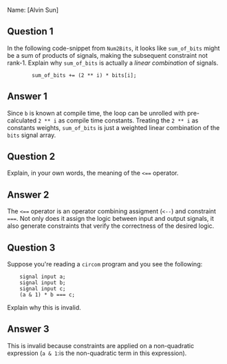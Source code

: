 Name: [Alvin Sun]

## Question 1

In the following code-snippet from `Num2Bits`, it looks like `sum_of_bits`
might be a sum of products of signals, making the subsequent constraint not
rank-1. Explain why `sum_of_bits` is actually a _linear combination_ of
signals.

```
        sum_of_bits += (2 ** i) * bits[i];
```

## Answer 1

Since `b` is known at compile time, the loop can be unrolled with 
pre-calculated `2 ** i` as compile time constants. Treating the `2 ** i` as constants weights, `sum_of_bits` is just a weighted linear combination of 
the `bits` signal array.

## Question 2

Explain, in your own words, the meaning of the `<==` operator.

## Answer 2

The `<==` operator is an operator combining assigment (`<--`) and constraint
`===`. Not only does it assign the logic between input and output signals,
it also generate constraints that verify the correctness of the desired logic.

## Question 3

Suppose you're reading a `circom` program and you see the following:

```
    signal input a;
    signal input b;
    signal input c;
    (a & 1) * b === c;
```

Explain why this is invalid.

## Answer 3

This is invalid because constraints are applied on a non-quadratic expression 
(`a & 1`:is the non-quadratic term in this expression).
